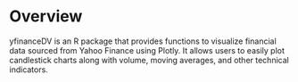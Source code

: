 # Overview
yfinanceDV is an R package that provides functions to visualize financial data sourced from Yahoo Finance using Plotly. It allows users to easily plot candlestick charts along with volume, moving averages, and other technical indicators.
